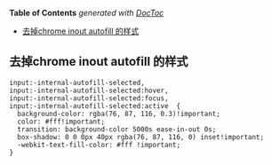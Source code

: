 <!-- START doctoc generated TOC please keep comment here to allow auto update -->
<!-- DON'T EDIT THIS SECTION, INSTEAD RE-RUN doctoc TO UPDATE -->
**Table of Contents**  *generated with [DocToc](https://github.com/thlorenz/doctoc)*

- [去掉chrome inout autofill 的样式](#%E5%8E%BB%E6%8E%89chrome-inout-autofill-%E7%9A%84%E6%A0%B7%E5%BC%8F)

<!-- END doctoc generated TOC please keep comment here to allow auto update -->

## 去掉chrome inout autofill 的样式
```
input:-internal-autofill-selected,
input:-internal-autofill-selected:hover, 
input:-internal-autofill-selected:focus, 
input:-internal-autofill-selected:active  {
  background-color: rgba(76, 87, 116, 0.3)!important;
  color: #fff!important;
  transition: background-color 5000s ease-in-out 0s;
  box-shadow: 0 0 0px 40px rgba(76, 87, 116, 0) inset!important;
  -webkit-text-fill-color: #fff !important;
}
```